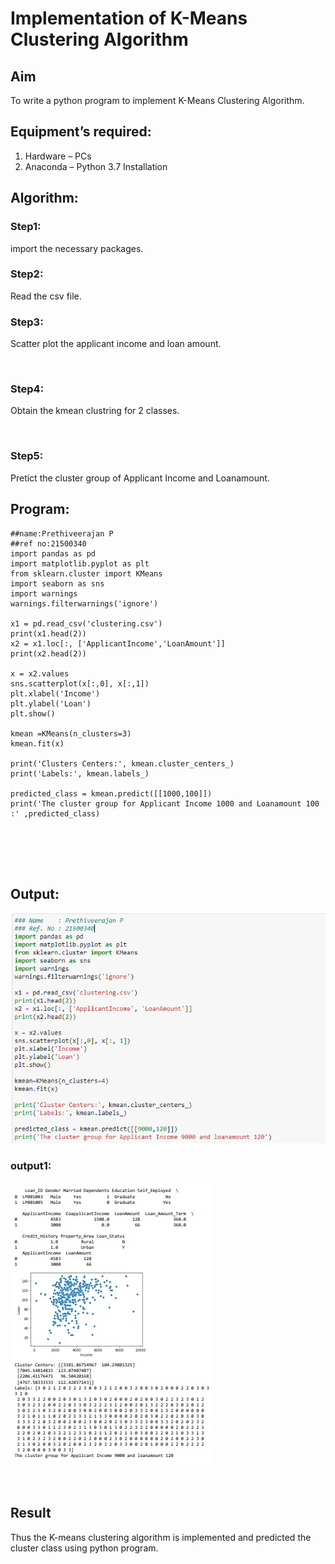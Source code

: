 # Implementation of K-Means Clustering Algorithm
## Aim
To write a python program to implement K-Means Clustering Algorithm.
## Equipment’s required:
1.	Hardware – PCs
2.	Anaconda – Python 3.7 Installation

## Algorithm:

### Step1:
import the necessary packages.
<br>

### Step2:
Read the csv file.
<br>

### Step3:
Scatter plot the applicant income and loan amount.

<br>

### Step4:
Obtain the kmean clustring for 2 classes.

<br>

### Step5:
Pretict the cluster group of Applicant Income and Loanamount.
<br>

## Program:
```
##name:Prethiveerajan P
##ref no:21500340
import pandas as pd
import matplotlib.pyplot as plt
from sklearn.cluster import KMeans
import seaborn as sns
import warnings
warnings.filterwarnings('ignore')

x1 = pd.read_csv('clustering.csv')
print(x1.head(2))
x2 = x1.loc[:, ['ApplicantIncome','LoanAmount']]
print(x2.head(2))

x = x2.values
sns.scatterplot(x[:,0], x[:,1])
plt.xlabel('Income')
plt.ylabel('Loan')
plt.show()

kmean =KMeans(n_clusters=3)
kmean.fit(x)

print('Clusters Centers:', kmean.cluster_centers_)
print('Labels:', kmean.labels_)

predicted_class = kmean.predict([[1000,100]])
print('The cluster group for Applicant Income 1000 and Loanamount 100 :' ,predicted_class)






```
## Output:
![OUTPUT](pd.PNG)



### output1:
![OUTPUT](output.jpeg)

<br>

## Result
Thus the K-means clustering algorithm is implemented and predicted the cluster class using python program.